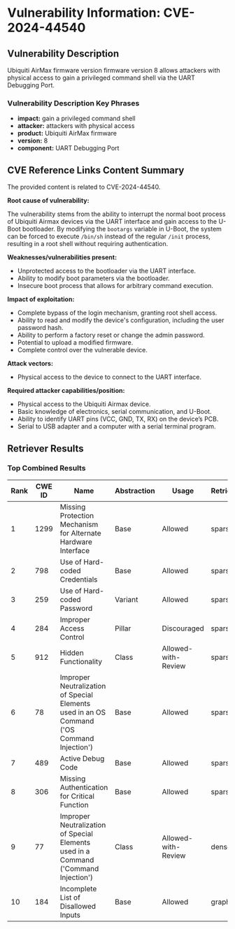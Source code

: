 # Vulnerability Information: CVE-2024-44540

## Vulnerability Description
Ubiquiti AirMax firmware version firmware version 8 allows attackers with physical access to gain a privileged command shell via the UART Debugging Port.

### Vulnerability Description Key Phrases
- **impact:** gain a privileged command shell
- **attacker:** attackers with physical access
- **product:** Ubiquiti AirMax firmware
- **version:** 8
- **component:** UART Debugging Port

## CVE Reference Links Content Summary
The provided content is related to CVE-2024-44540.

**Root cause of vulnerability:**

The vulnerability stems from the ability to interrupt the normal boot process of Ubiquiti Airmax devices via the UART interface and gain access to the U-Boot bootloader. By modifying the `bootargs` variable in U-Boot, the system can be forced to execute `/bin/sh` instead of the regular `/init` process, resulting in a root shell without requiring authentication.

**Weaknesses/vulnerabilities present:**

- Unprotected access to the bootloader via the UART interface.
- Ability to modify boot parameters via the bootloader.
- Insecure boot process that allows for arbitrary command execution.

**Impact of exploitation:**

- Complete bypass of the login mechanism, granting root shell access.
- Ability to read and modify the device's configuration, including the user password hash.
- Ability to perform a factory reset or change the admin password.
- Potential to upload a modified firmware.
- Complete control over the vulnerable device.

**Attack vectors:**

- Physical access to the device to connect to the UART interface.

**Required attacker capabilities/position:**

- Physical access to the Ubiquiti Airmax device.
- Basic knowledge of electronics, serial communication, and U-Boot.
- Ability to identify UART pins (VCC, GND, TX, RX) on the device’s PCB.
- Serial to USB adapter and a computer with a serial terminal program.

## Retriever Results

### Top Combined Results

| Rank | CWE ID | Name | Abstraction | Usage  | Retrievers | Individual Scores |
|------|--------|------|-------------|-------|------------|-------------------|
| 1 | 1299 | Missing Protection Mechanism for Alternate Hardware Interface | Base | Allowed | sparse | 0.050 |
| 2 | 798 | Use of Hard-coded Credentials | Base | Allowed | sparse | 0.047 |
| 3 | 259 | Use of Hard-coded Password | Variant | Allowed | sparse | 0.044 |
| 4 | 284 | Improper Access Control | Pillar | Discouraged | sparse | 0.042 |
| 5 | 912 | Hidden Functionality | Class | Allowed-with-Review | sparse | 0.042 |
| 6 | 78 | Improper Neutralization of Special Elements used in an OS Command ('OS Command Injection') | Base | Allowed | sparse | 0.042 |
| 7 | 489 | Active Debug Code | Base | Allowed | sparse | 0.041 |
| 8 | 306 | Missing Authentication for Critical Function | Base | Allowed | sparse | 0.041 |
| 9 | 77 | Improper Neutralization of Special Elements used in a Command ('Command Injection') | Class | Allowed-with-Review | dense | 0.529 |
| 10 | 184 | Incomplete List of Disallowed Inputs | Base | Allowed | graph | 0.002 |

